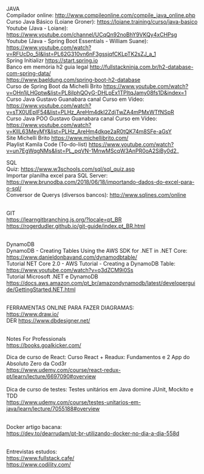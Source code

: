 JAVA <br>
Compilador online: http://www.compileonline.com/compile_java_online.php <br>
Curso Java Básico (Loiane Groner): https://loiane.training/curso/java-basico <br>
Youtube (Java - Loiane): https://www.youtube.com/channel/UCqQn92noBhY9VKQy4xCHPsg <br>
Youtube (Java - Spring Boot Essentials - William Suane): https://www.youtube.com/watch?v=RFUcDo_5I&list=PL62G310vn6nF3gssjqfCKLpTK2sZJ_a_1 <br>
Spring Initializr https://start.spring.io <br>
Banco em memória h2 guia legal http://fullstackninja.com.br/h2-database-com-spring-data/ <br>
https://www.baeldung.com/spring-boot-h2-database <br>
Curso de Spring Boot da Michelli Brito https://www.youtube.com/watch?v=OHn1jLHGptw&list=PL8iIphQOyG-DHLpEx1TPItqJamy08fs1D&index=1 <br>
Curso Java Gustavo Guanabara canal Curso em Vídeo: https://www.youtube.com/watch?v=sTX0UEplF54&list=PLHz_AreHm4dkI2ZdjTwZA4mPMxWTfNSpR </br>
Curso Java POO Gustavo Guanabara canal Curso em Vídeo: https://www.youtube.com/watch?v=KlIL63MeyMY&list=PLHz_AreHm4dkqe2aR0tQK74m8SFe-aGsY <br>
Site Michelli Brito https://www.michellibrito.com/<br>
Playlist Kamila Code (To-do-list) https://www.youtube.com/watch?v=un7EgWqgNMs&list=PL_pqVN-1MnwMScqW3AnPR0oA2SiBy0d2_
<br>

SQL <br>
Quiz: https://www.w3schools.com/sql/sql_quiz.asp <br>
Importar planilha excel para SQL Server: https://www.brunodba.com/2018/06/18/importando-dados-do-excel-para-o-sql/ <br>
Conversor de Querys (diversos bancos): http://www.sqlines.com/online <br>
<br>

GIT <br>
https://learngitbranching.js.org/?locale=pt_BR <br>
https://rogerdudler.github.io/git-guide/index.pt_BR.html <br>
<br>

DynamoDB <br>
DynamoDB - Creating Tables Using the AWS SDK for .NET in .NET Core: <br>
https://www.danieldonbavand.com/dynamodbtable/  <br>
Tutorial NET Core 2.0 - AWS Tutorial - Creating a DynamoDB Table: <br>
https://www.youtube.com/watch?v=o3dZCM9i0Ss <br>
Tutorial Microsoft .NET e DynamoDB <br>
https://docs.aws.amazon.com/pt_br/amazondynamodb/latest/developerguide/GettingStarted.NET.html <br>
<br>

FERRAMENTAS ONLINE PARA FAZER DIAGRAMAS:<br>
https://www.draw.io/ <br>
DER https://www.dbdesigner.net/ <br>
<br>

Notes For Professionals<br>
https://books.goalkicker.com/ <br>

Dica de curso de React: Curso React + Readux: Fundamentos e 2 App do Absoluto Zero da Cod3r <br>
https://www.udemy.com/course/react-redux-pt/learn/lecture/6697090#overview <br>
<br>
Dica de curso de testes: Testes unitários em Java domine JUnit, Mockito e TDD <br>
https://www.udemy.com/course/testes-unitarios-em-java/learn/lecture/7055188#overview <br>
<br>

Docker artigo bacana: <br>
https://dev.to/dearrudam/pt-br-utilizando-docker-no-dia-a-dia-558d <br>
<br>

Entrevistas estudos: <br>
https://www.fullstack.cafe/ <br>
https://www.codility.com/ <br>
<br>

<!--
Cloud Azure:
https://maismulheres.tech/
-->




